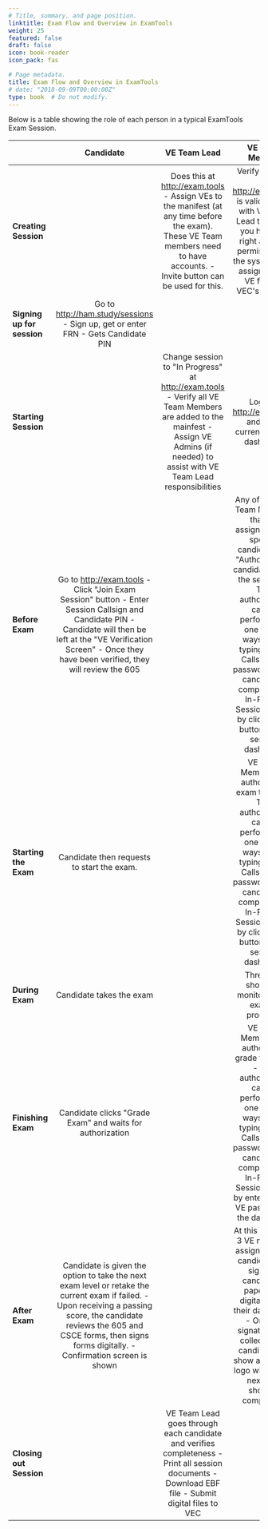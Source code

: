 ```yaml
---
# Title, summary, and page position.
linktitle: Exam Flow and Overview in ExamTools
weight: 25
featured: false
draft: false
icon: book-reader
icon_pack: fas

# Page metadata.
title: Exam Flow and Overview in ExamTools
# date: "2018-09-09T00:00:00Z"
type: book  # Do not modify.
---
```


<style>
table th:first-of-type {
    width: 25%;
}
table th:nth-of-type(2) {
    width: 25%;
}
table th:nth-of-type(3) {
    width: 25%;
}
table th:nth-of-type(4) {
    width: 25%;
}
</style>

Below is a table showing the role of each person in a typical ExamTools Exam Session.

|                        |                                                                                                                   **Candidate**                                                                                                                   |                                                                                      **VE Team Lead**                                                                                     |                                                                                                                                                                 **VE Team Member**                                                                                                                                                                |
|------------------------|:---------------------------------------------------------------------------------------------------------------------------------------------------------------------------------------------------------------------------------------------:|:-------------------------------------------------------------------------------------------------------------------------------------------------------------------------------------:|:---------------------------------------------------------------------------------------------------------------------------------------------------------------------------------------------------------------------------------------------------------------------------------------------------------------------------------------------:|
| **Creating Session**       |                                                                                                                                                                                                                                               | Does this at http://exam.tools - Assign VEs to the manifest (at any time before the exam). These VE Team members need to have accounts. - Invite button can be used for this.            | Verify account at http://exam.tools is valid - Work with VE Team Lead to ensure you have the right account permissions in the system to be assigned as a VE for that VEC's session.                                                                                                                                                             |
| **Signing up for session** | Go to http://ham.study/sessions - Sign up, get or enter FRN - Gets Candidate PIN                                                                                                                                                                 |                                                                                                                                                                                       |                                                                                                                                                                                                                                                                                                                                               |
| **Starting Session**       |                                                                                                                                                                                                                                               | Change session to "In Progress" at http://exam.tools - Verify all VE Team Members are added to the mainfest - Assign VE Admins (if needed) to assist with VE Team Lead responsibilities | Log into http://exam.tools and go to current session dashboard                                                                                                                                                                                                                                                                                  |
| **Before Exam**            | Go to http://exam.tools - Click "Join Exam Session" button - Enter Session Callsign and Candidate PIN - Candidate will then be left at the "VE Verification Screen" - Once they have been verified, they will review the 605                    |                                                                                                                                                                                       | Any of the 3 VE Team Members that are assigned to the specific candidate can "Authorize" the candidate to join the session.  - This authorization can be performed in one of two ways: 1) by typing the VE Callsign and password on the candidate's computer (for In-Person Sessions) or 2) by clicking the button on the session dashboard |
| **Starting the Exam**      | Candidate then requests to start the exam.                                                                                                                                                                                                  |                                                                                                                                                                                       | VE Team Member can authorize an exam to start  - This authorization can be performed in one of two ways: 1) by typing the VE Callsign and password on the candidate's computer (for In-Person Sessions) or 2) by clicking the button on the session dashboard                                                                               |
| **During Exam**            | Candidate takes the exam                                                                                                                                                                                                                    |                                                                                                                                                                                       | Three VEs should be monitoring the exam in progress.                                                                                                                                                                                                                                                                                        |
| **Finishing Exam**         | Candidate clicks "Grade Exam" and waits for authorization                                                                                                                                                                                   |                                                                                                                                                                                       | VE Team Member can authorize to grade the exam  - This authorization can be performed in one of two ways: 1) by typing the VE Callsign and password on the candidate's computer (for In-Person Sessions) or 2) by entering your VE password in the dashboard                                                                                |
| **After Exam**             | Candidate is given the option to take the next exam level or retake the current exam if failed. - Upon receiving a passing score, the candidate reviews the 605 and CSCE forms, then signs forms digitally.  - Confirmation screen is shown |                                                                                                                                                                                       | At this point, the 3 VE members assigned to the candidate can sign that candidate's paperwork digitally from their dashboard. - Once all signatures are collected the candidate will show as a green logo with the #3 next to it, showing completion.                                                                                       |
| **Closing out Session**    |                                                                                                                                                                                                                                               | VE Team Lead goes through each candidate and verifies completeness - Print all session documents - Download EBF file - Submit digital files to VEC                                   |                                                                                                                                                                                                                                                                                                                                               |
